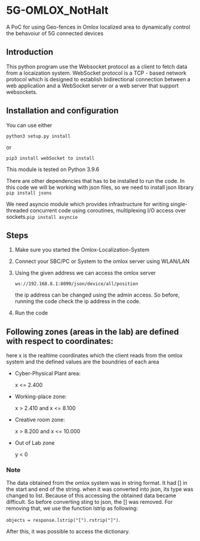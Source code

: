 # 5G-OMLOX_NotHalt
A PoC for using Geo-fences in Omlox localized area to dynamically control the behavoiur of 5G connected devices

## Introduction

This python program use the Websocket protocol as a client to fetch data from a locaization system. WebSocket protocol is a TCP - based network protocol which is designed to establish bidirectional connection between a
web application and a WebSocket server or a web server that support websockets.

## Installation and configuration

You can use either 

`python3 setup.py install`

or 

`pip3 install webSocket to install`


This module is tested on Python 3.9.6

There are other dependencies that has  to be installed to run the code.
In this code we will be working with json files, so we need to install  json library `pip install jsons`

We need asyncio module which provides infrastructure for writing single-threaded concurrent code using coroutines, 
multiplexing I/O access over sockets.`pip install asyncio`

## Steps
1. Make sure you started the Omlox-Localization-System

2. Connect your SBC/PC or System to the omlox server using WLAN/LAN 

3. Using the given address we can access the omlox server 

    `ws://192.168.8.1:8090/json/device/all/position`
 
   the ip address can be changed using the admin access. So before, running the code check the ip address in the code.

4. Run the code

## Following zones (areas in the lab) are defined with respect to coordinates:

here x is the realtime coordinates which the client reads from the omlox system and the defined values are the boundries of each area
- Cyber-Physical Plant area:

   x <= 2.400
   
- Working-place zone:

   x > 2.410 and x <= 8.100
   
- Creative room zone:

   x > 8.200 and x <= 10.000
   
- Out of Lab zone

   y < 0

### Note
The data obtained from the omlox system was in string format. It had [] in the start and end of the string. when it was 
converted into json, its type was changed to list. Because of this accessing the obtained data became difficult. So 
before converting sting to json, the [] was removed.
For removing that, we use the function lstrip as following:

 `objects = response.lstrip("[").rstrip("]")`.

After this, it was possible to access the dictionary. 
